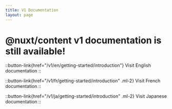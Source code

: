 ```yaml
---
title: V1 Documentation
layout: page
---
```


# @nuxt/content v1 documentation is still available!

::button-link{href="/v1/en/getting-started/introduction"}
Visit English documentation
::

::button-link{href="/v1/fr/getting-started/introduction" .ml-2}
Visit French documentation
::

::button-link{href="/v1/ja/getting-started/introduction" .ml-2}
Visit Japanese documentation
::
